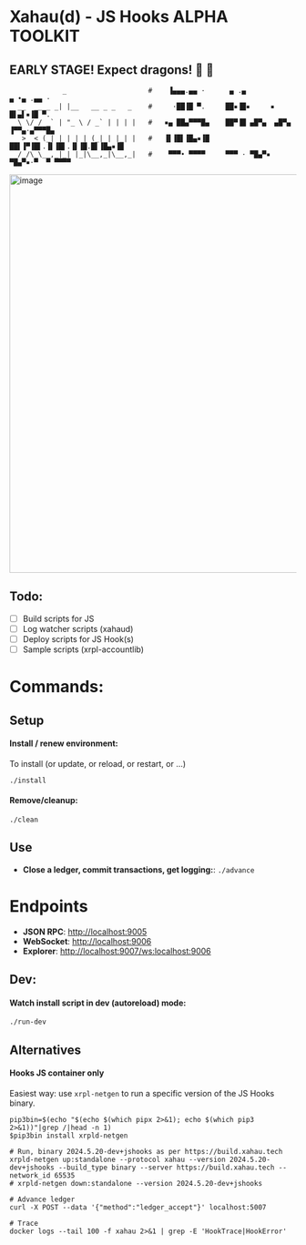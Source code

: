 # Xahau(d) - JS Hooks ALPHA TOOLKIT
## EARLY STAGE! Expect dragons! 🐉 🐉

```
             _                    #    ▐▄▄▄.▄▄ ·      ▄ .▄            ▄ •▄ .▄▄ ·
  __  ____ _| |__   __ _ _   _    #     ·██▐█ ▀.     ██▪▐█▪     ▪     █▌▄▌▪▐█ ▀.
  \ \/ / _` | "_ \ / _` | | | |   #   ▪▄ ██▄▀▀▀█▄    ██▀▐█ ▄█▀▄  ▄█▀▄ ▐▀▀▄·▄▀▀▀█▄
   >  < (_| | | | | (_| | |_| |   #   ▐▌▐█▌▐█▄▪▐█    ██▌▐▀▐█▌.▐▌▐█▌.▐▌▐█.█▌▐█▄▪▐█
  /_/\_\__,_|_| |_|\__,_|\__,_|   #    ▀▀▀• ▀▀▀▀     ▀▀▀ · ▀█▄▀▪ ▀█▄▀▪·▀  ▀ ▀▀▀▀
```

<img width="700" alt="image" src="https://github.com/Xahau/jshooks-alpha/assets/4756161/a5ade08d-ee46-43da-8474-3df330356a1b">

## Todo:

- [ ] Build scripts for JS
- [ ] Log watcher scripts (xahaud)
- [ ] Deploy scripts for JS Hook(s)
- [ ] Sample scripts (xrpl-accountlib)

# Commands:

## Setup

#### Install / renew environment:

To install (or update, or reload, or restart, or ...)

```
./install
```

#### Remove/cleanup:

```
./clean
```

##  Use

- **Close a ledger, commit transactions, get logging:**: `./advance`


# Endpoints

- **JSON RPC**: [http://localhost:9005](http://localhost:9005)
- **WebSocket**: [http://localhost:9006](http://localhost:9006)
- **Explorer**: [http://localhost:9007/ws:localhost:9006](http://localhost:9007/ws:localhost:9006)

## Dev:

#### Watch install script in dev (autoreload) mode:

```
./run-dev
```

## Alternatives

#### Hooks JS container only

Easiest way: use `xrpl-netgen` to run a specific version of the JS Hooks binary.

```
pip3bin=$(echo "$(echo $(which pipx 2>&1); echo $(which pip3 2>&1))"|grep /|head -n 1)
$pip3bin install xrpld-netgen

# Run, binary 2024.5.20-dev+jshooks as per https://build.xahau.tech
xrpld-netgen up:standalone --protocol xahau --version 2024.5.20-dev+jshooks --build_type binary --server https://build.xahau.tech --network_id 65535
# xrpld-netgen down:standalone --version 2024.5.20-dev+jshooks

# Advance ledger
curl -X POST --data '{"method":"ledger_accept"}' localhost:5007

# Trace
docker logs --tail 100 -f xahau 2>&1 | grep -E 'HookTrace|HookError'
```
